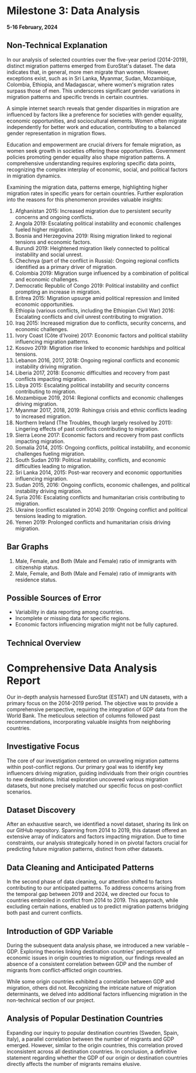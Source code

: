 # Milestone 3: Data Analysis
**5-16 February, 2024**

## Non-Technical Explanation
In our analysis of selected countries over the five-year period (2014-2019), distinct migration patterns emerged from EuroStat's dataset. The data indicates that, in general, more men migrate than women. However, exceptions exist, such as in Sri Lanka, Myanmar, Sudan, Mozambique, Colombia, Ethiopia, and Madagascar, where women's migration rates surpass those of men. This underscores significant gender variations in migration patterns and specific trends in certain countries.

A simple internet search reveals that gender disparities in migration are influenced by factors like a preference for societies with gender equality, economic opportunities, and sociocultural elements. Women often migrate independently for better work and education, contributing to a balanced gender representation in migration flows.

Education and empowerment are crucial drivers for female migration, as women seek growth in societies offering these opportunities. Government policies promoting gender equality also shape migration patterns. A comprehensive understanding requires exploring specific data points, recognizing the complex interplay of economic, social, and political factors in migration dynamics.

Examining the migration data, patterns emerge, highlighting higher migration rates in specific years for certain countries. Further exploration into the reasons for this phenomenon provides valuable insights:

1. Afghanistan 2015: Increased migration due to persistent security concerns and ongoing conflicts.
2. Angola 2019: Escalating political instability and economic challenges fueled higher migration.
3. Bosnia and Herzegovina 2019: Rising migration linked to regional tensions and economic factors.
4. Burundi 2019: Heightened migration likely connected to political instability and social unrest.
5. Chechnya (part of the conflict in Russia): Ongoing regional conflicts identified as a primary driver of migration.
6. Colombia 2019: Migration surge influenced by a combination of political and economic challenges.
7. Democratic Republic of Congo 2019: Political instability and conflict prompting an increase in migration.
8. Eritrea 2015: Migration upsurge amid political repression and limited economic opportunities.
9. Ethiopia (various conflicts, including the Ethiopian Civil War) 2016: Escalating conflicts and civil unrest contributing to migration.
10. Iraq 2015: Increased migration due to conflicts, security concerns, and economic challenges.
11. Ivory Coast (Côte d'Ivoire) 2017: Economic factors and political stability influencing migration patterns.
12. Kosovo 2019: Migration rise linked to economic hardships and political tensions.
13. Lebanon 2016, 2017, 2018: Ongoing regional conflicts and economic instability driving migration.
14. Liberia 2017, 2018: Economic difficulties and recovery from past conflicts impacting migration.
15. Libya 2015: Escalating political instability and security concerns contributing to migration.
16. Mozambique 2019, 2014: Regional conflicts and economic challenges driving migration.
17. Myanmar 2017, 2018, 2019: Rohingya crisis and ethnic conflicts leading to increased migration.
18. Northern Ireland (The Troubles, though largely resolved by 2011): Lingering effects of past conflicts contributing to migration.
19. Sierra Leone 2017: Economic factors and recovery from past conflicts impacting migration.
20. Somalia 2014, 2015: Ongoing conflicts, political instability, and economic challenges fueling migration.
21. South Sudan 2019: Political instability, conflicts, and economic difficulties leading to migration.
22. Sri Lanka 2014, 2015: Post-war recovery and economic opportunities influencing migration.
23. Sudan 2015, 2016: Ongoing conflicts, economic challenges, and political instability driving migration.
24. Syria 2016: Escalating conflicts and humanitarian crisis contributing to migration.
25. Ukraine (conflict escalated in 2014) 2019: Ongoing conflict and political tensions leading to migration.
26. Yemen 2019: Prolonged conflicts and humanitarian crisis driving migration.

## Bar Graphs
1. Male, Female, and Both (Male and Female) ratio of immigrants with citizenship status.
2. Male, Female, and Both (Male and Female) ratio of immigrants with residence status.

## Possible Sources of Error
- Variability in data reporting among countries.
- Incomplete or missing data for specific regions.
- Economic factors influencing migration might not be fully captured.

## Technical Overview

# Comprehensive Data Analysis Report

Our in-depth analysis harnessed EuroStat (ESTAT) and UN datasets, with a primary focus on the 2014-2019 period. The objective was to provide a comprehensive perspective, requiring the integration of GDP data from the World Bank. The meticulous selection of columns followed past recommendations, incorporating valuable insights from neighboring countries.

## Investigative Focus

The core of our investigation centered on unraveling migration patterns within post-conflict regions. Our primary goal was to identify key influencers driving migration, guiding individuals from their origin countries to new destinations. Initial exploration uncovered various migration datasets, but none precisely matched our specific focus on post-conflict scenarios.

## Dataset Discovery

After an exhaustive search, we identified a novel dataset, sharing its link on our GitHub repository. Spanning from 2014 to 2019, this dataset offered an extensive array of indicators and factors impacting migration. Due to time constraints, our analysis strategically honed in on pivotal factors crucial for predicting future migration patterns, distinct from other datasets.

## Data Cleaning and Anticipated Patterns

In the second phase of data cleaning, our attention shifted to factors contributing to our anticipated patterns. To address concerns arising from the temporal gap between 2019 and 2024, we directed our focus to countries embroiled in conflict from 2014 to 2019. This approach, while excluding certain nations, enabled us to predict migration patterns bridging both past and current conflicts.

## Introduction of GDP Variable

During the subsequent data analysis phase, we introduced a new variable – GDP. Exploring theories linking destination countries' perceptions of economic issues in origin countries to migration, our findings revealed an absence of a consistent correlation between GDP and the number of migrants from conflict-afflicted origin countries.

While some origin countries exhibited a correlation between GDP and migration, others did not. Recognizing the intricate nature of migration determinants, we delved into additional factors influencing migration in the non-technical section of our project.

## Analysis of Popular Destination Countries

Expanding our inquiry to popular destination countries (Sweden, Spain, Italy), a parallel correlation between the number of migrants and GDP emerged. However, similar to the origin countries, this correlation proved inconsistent across all destination countries. In conclusion, a definitive statement regarding whether the GDP of our origin or destination countries directly affects the number of migrants remains elusive.
